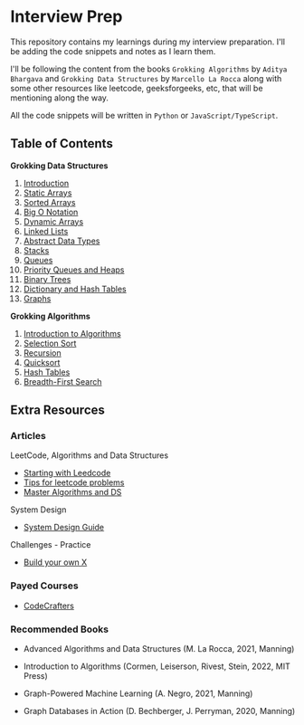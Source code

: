 # Interview Prep

This repository contains my learnings during my interview preparation. I'll be adding the code snippets and notes as I learn them.

I'll be following the content from the books `Grokking Algorithms` by `Aditya Bhargava` and `Grokking Data Structures` by `Marcello La Rocca` along with some other resources like leetcode, geeksforgeeks, etc, that will be mentioning along the way.

All the code snippets will be written in `Python` or `JavaScript/TypeScript`.

## Table of Contents

**Grokking Data Structures**

1. [Introduction](./grokking-data-structures/01-ds-introduction/README.md)
2. [Static Arrays](./grokking-data-structures/02-static-arrays/README.md)
3. [Sorted Arrays](./grokking-data-structures/03-sorted-arrays/README.md)
4. [Big O Notation](./grokking-data-structures/04-big-o-notation/README.md)
5. [Dynamic Arrays](./grokking-data-structures/05-dynamic-arrays/README.md)
6. [Linked Lists](./grokking-data-structures/06-linked-lists/README.md)
7. [Abstract Data Types](./grokking-data-structures/07-abstract-data-types/README.md)
8. [Stacks](./grokking-data-structures/08-stacks/README.md)
9. [Queues](./grokking-data-structures/09-queues/README.md)
10. [Priority Queues and Heaps](./grokking-data-structures/10-priority-queues-heaps/README.md)
11. [Binary Trees](./grokking-data-structures/11-binary-trees/README.md)
12. [Dictionary and Hash Tables](./grokking-data-structures/12-dict-hash-tables/README.md)
13. [Graphs](./grokking-data-structures/13-graphs/README.md)

**Grokking Algorithms**

1. [Introduction to Algorithms](./grokking-algorithms/01-introduction-to-algorithms/README.md)
2. [Selection Sort](./grokking-algorithms/02-selection-sort/README.md)
3. [Recursion](./grokking-algorithms/03-recursion/README.md)
4. [Quicksort](./grokking-algorithms/04-quicksort/README.md)
5. [Hash Tables](./grokking-algorithms/05-hash-tables/README.md)
6. [Breadth-First Search](./grokking-algorithms/06-breadth-first-search/README.md)

## Extra Resources

### Articles

LeetCode, Algorithms and Data Structures

- [Starting with Leedcode](https://medium.com/algomaster-io/how-to-start-leetcode-in-2025-as-a-beginner-5306b44e42f9)
- [Tips for leetcode problems](https://medium.com/algomaster-io/leetcode-was-hard-until-i-learned-these-15-patterns-19d15f6d71f1)
- [Master Algorithms and DS](https://medium.com/algomaster-io/how-i-mastered-data-structures-and-algorithms-eb8c5273c56d)

System Design

- [System Design Guide](https://medium.com/algomaster-io/a-step-by-step-guide-to-system-design-interviews-a11fdc522d0d)

Challenges - Practice

- [Build your own X](https://github.com/codecrafters-io/build-your-own-x)

### Payed Courses

- [CodeCrafters](https://codecrafters.io/)

### Recommended Books

- Advanced Algorithms and Data Structures (M. La Rocca, 2021, Manning)

- Introduction to Algorithms (Cormen, Leiserson, Rivest, Stein, 2022, MIT Press)

- Graph-Powered Machine Learning (A. Negro, 2021, Manning)

- Graph Databases in Action (D. Bechberger, J. Perryman, 2020, Manning)
